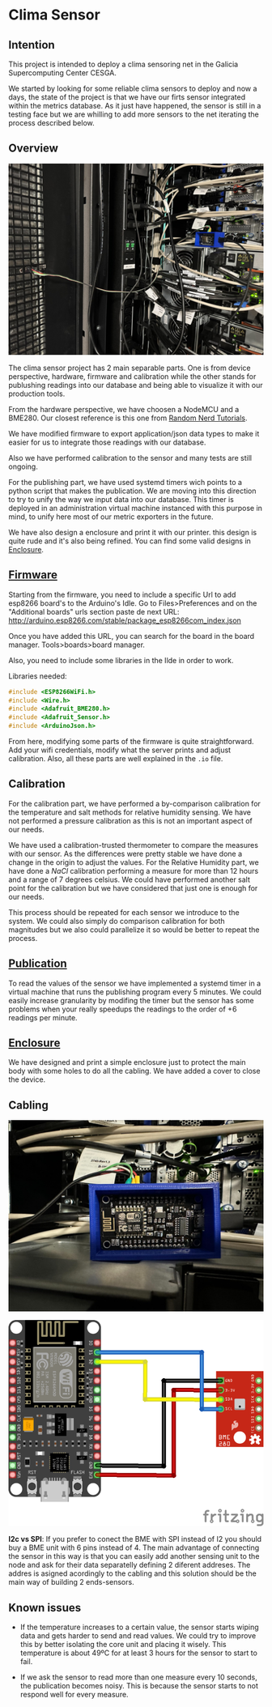 # Clima Sensor

## Intention

This project is intended to deploy a clima sensoring net in the Galicia Supercomputing Center CESGA.

We started by looking for some reliable clima sensors to deploy and now a days, the state of the project is that we have our firts sensor integrated within the metrics database. As it just have happened, the sensor is still in a testing face but we are whilling to add more sensors to the net iterating the process described below.


## Overview

![Clima_Sensor](Images/sensor_full.jpg "Sensor placed in the back rack space")

The clima sensor project has 2 main separable parts. One is from device perspective, hardware, firmware and calibration while the other stands for publushing readings into our database and being able to visualize it with our production tools. 

From the hardware perspective, we have choosen a NodeMCU and a BME280. 
Our closest reference is this one from [Random Nerd Tutorials](https://randomnerdtutorials.com/esp8266-bme280-arduino-ide/).

We have modified firmware to export application/json data types to make it easier for us to integrate those readings with our database.

Also we have performed calibration to the sensor and many tests are still ongoing.

For the publishing part, we have used systemd timers wich points to a python script that makes the publication. We are moving into this direction to try to unify the way we input data into our database. This timer is deployed in an administration virtual machine instanced with this purpose in mind, to unify here most of our metric exporters in the future.

We have also design a enclosure and print it with our printer. this design is quite rude and it's also being refined. You can find some valid designs in [Enclosure](https://gitlab.com/cesga-sistemas/clima_sensor/-/tree/main/Enclosure).

## [Firmware](https://gitlab.com/cesga-sistemas/clima_sensor/-/blob/main/Firmware/Cesga-Prototype-Sensor-text-based.ino)

Starting from the firmware, you need to include a specific Url to add esp8266 board's to the Arduino's Idle. Go to Files>Preferences and on the "Additional boards" urls section paste de next URL: http://arduino.esp8266.com/stable/package_esp8266com_index.json 

Once you have added this URL, you can search for the board in the board manager. Tools>boards>board manager.

Also, you need to include some libraries in the Ilde in order to work.

Libraries needed:

``` c++
#include <ESP8266WiFi.h>
#include <Wire.h>
#include <Adafruit_BME280.h>
#include <Adafruit_Sensor.h>
#include <ArduinoJson.h>
```

From here, modifying some parts of the firmware is quite straightforward. Add your wifi credentials, modify what the server prints and adjust calibration. Also, all these parts are well explained in the ```.io``` file.

## Calibration

For the calibration part, we have performed a by-comparison calibration for the temperature and salt methods for relative humidity sensing. We have not performed a pressure calibration as this is not an important aspect of our needs.

We have used a calibration-trusted thermometer to compare the measures with our sensor. As the differences were pretty stable we have done a change in the origin to adjust the values. For the Relative Humidity part, we have done a *NaCl* calibration performing a measure for more than 12 hours and a range of 7 degrees celsius. We could have performed another salt point for the calibration but we have considered that just one is enough for our needs.

This process should be repeated for each sensor we introduce to the system. We could also simply do comparison calibration for both magnitudes but we also could parallelize it so would be better to repeat the process.

## [Publication](https://gitlab.com/cesga-sistemas/clima_sensor/-/blob/main/cesga-sensor_opentsdb/publish_cesga_sensor.py)

To read the values of the sensor we have implemented a systemd timer in a virtual machine that runs the publishing program every 5 minutes. We could easily increase granularity by modifing the timer but the sensor has some problems when your really speedups the readings to the order of +6 readings per minute.


## [Enclosure](https://gitlab.com/cesga-sistemas/clima_sensor/-/tree/main/Enclosure)

We have designed and print a simple enclosure just to protect the main body with some holes to do all the cabling. We have added a cover to close the device.

## Cabling

![Sensor body](Images/sensor_body.jpg "Sensor body")

![Sensor cabling](Images/wiring.png "wiring map")

**I2c vs SPI**: If you prefer to conect the BME with SPI instead of I2 you should buy a BME unit with 6 pins instead of 4. The main advantage of connecting the sensor in this way is that you can easily add another sensing unit to the node and ask for their data separatelly defining 2 diferent addreses. The addres is asigned acordingly to the cabling and this solution should be the main way of building 2 ends-sensors.

## Known issues

+ If the temperature increases to a certain value, the sensor starts wiping data and gets harder to send and read values. We could try to improve this by better isolating the core unit and placing it wisely. This temperature is about 49ºC for at least 3 hours for the sensor to start to fail.

+ If we ask the sensor to read more than one measure every 10 seconds, the publication becomes noisy. This is because the sensor starts to not respond well for every measure. 


